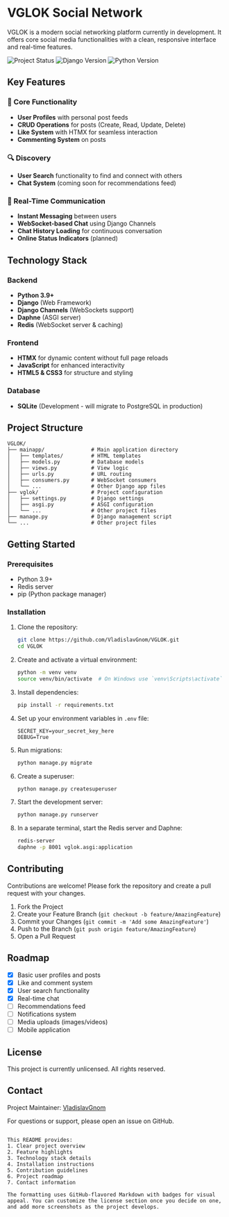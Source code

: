 # VGLOK Social Network

VGLOK is a modern social networking platform currently in development. It offers core social media functionalities with a clean, responsive interface and real-time features.

![Project Status](https://img.shields.io/badge/status-active%20development-yellowgreen) ![Django Version](https://img.shields.io/badge/django-4.0+-green) ![Python Version](https://img.shields.io/badge/python-3.9+-blue)

## Key Features

### 🚀 Core Functionality
- **User Profiles** with personal post feeds
- **CRUD Operations** for posts (Create, Read, Update, Delete)
- **Like System** with HTMX for seamless interaction
- **Commenting System** on posts

### 🔍 Discovery
- **User Search** functionality to find and connect with others
- **Chat System** (coming soon for recommendations feed)

### 💬 Real-Time Communication
- **Instant Messaging** between users
- **WebSocket-based Chat** using Django Channels
- **Chat History Loading** for continuous conversation
- **Online Status Indicators** (planned)

## Technology Stack

### Backend
- **Python 3.9+**
- **Django** (Web Framework)
- **Django Channels** (WebSockets support)
- **Daphne** (ASGI server)
- **Redis** (WebSocket server & caching)

### Frontend
- **HTMX** for dynamic content without full page reloads
- **JavaScript** for enhanced interactivity
- **HTML5 & CSS3** for structure and styling

### Database
- **SQLite** (Development - will migrate to PostgreSQL in production)

## Project Structure

```
VGLOK/
├── mainapp/               # Main application directory
│   ├── templates/         # HTML templates
│   ├── models.py          # Database models
│   ├── views.py           # View logic
│   ├── urls.py            # URL routing
│   ├── consumers.py       # WebSocket consumers
│   └── ...                # Other Django app files
├── vglok/                 # Project configuration
│   ├── settings.py        # Django settings
│   ├── asgi.py            # ASGI configuration
│   └── ...                # Other project files
├── manage.py              # Django management script
└── ...                    # Other project files
```

## Getting Started

### Prerequisites
- Python 3.9+
- Redis server
- pip (Python package manager)

### Installation
1. Clone the repository:
   ```bash
   git clone https://github.com/VladislavGnom/VGLOK.git
   cd VGLOK
   ```

2. Create and activate a virtual environment:
   ```bash
   python -m venv venv
   source venv/bin/activate  # On Windows use `venv\Scripts\activate`
   ```

3. Install dependencies:
   ```bash
   pip install -r requirements.txt
   ```

4. Set up your environment variables in `.env` file:
   ```
   SECRET_KEY=your_secret_key_here
   DEBUG=True
   ```

5. Run migrations:
   ```bash
   python manage.py migrate
   ```

6. Create a superuser:
   ```bash
   python manage.py createsuperuser
   ```

7. Start the development server:
   ```bash
   python manage.py runserver
   ```

8. In a separate terminal, start the Redis server and Daphne:
   ```bash
   redis-server
   daphne -p 8001 vglok.asgi:application
   ```

## Contributing

Contributions are welcome! Please fork the repository and create a pull request with your changes.

1. Fork the Project
2. Create your Feature Branch (`git checkout -b feature/AmazingFeature`)
3. Commit your Changes (`git commit -m 'Add some AmazingFeature'`)
4. Push to the Branch (`git push origin feature/AmazingFeature`)
5. Open a Pull Request

## Roadmap

- [x] Basic user profiles and posts
- [x] Like and comment system
- [x] User search functionality
- [x] Real-time chat
- [ ] Recommendations feed
- [ ] Notifications system
- [ ] Media uploads (images/videos)
- [ ] Mobile application

## License

This project is currently unlicensed. All rights reserved.

## Contact

Project Maintainer: [VladislavGnom](https://github.com/VladislavGnom)

For questions or support, please open an issue on GitHub.
```

This README provides:
1. Clear project overview
2. Feature highlights
3. Technology stack details
4. Installation instructions
5. Contribution guidelines
6. Project roadmap
7. Contact information

The formatting uses GitHub-flavored Markdown with badges for visual appeal. You can customize the license section once you decide on one, and add more screenshots as the project develops.
